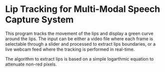 # Lip Tracking for Multi-Modal Speech Capture System
This program tracks the movement of the lips and display a green curve around the lips.
The input can be either a video file where each frame is selectable through a slider and processed to extract lips boundaries, or a live webcam feed where the tracking is performed in real-time.

The algorithm to extract lips is based on a simple logarthmic equation to attenuate non-red pixels. 

